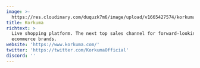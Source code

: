 ```yaml
---
image: >-
  https://res.cloudinary.com/duquzk7m6/image/upload/v1665427574/korkuma_ejvshf.png
title: Korkuma
richtext: >
  Live shopping platform. The next top sales channel for forward-looking
  ecommerce brands.
website: 'https://www.korkuma.com/'
twitter: 'https://twitter.com/KorkumaOfficial'
discord: ''
---
```


